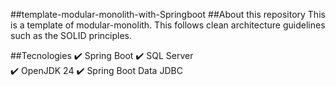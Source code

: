 ##template-modular-monolith-with-Springboot
##About this repository
This is a template of modular-monolith. This follows clean architecture guidelines such as the SOLID principles.

##Tecnologies
:heavy_check_mark: Spring Boot     :heavy_check_mark: SQL Server                
:heavy_check_mark: OpenJDK 24      :heavy_check_mark: Spring Boot Data JDBC     
